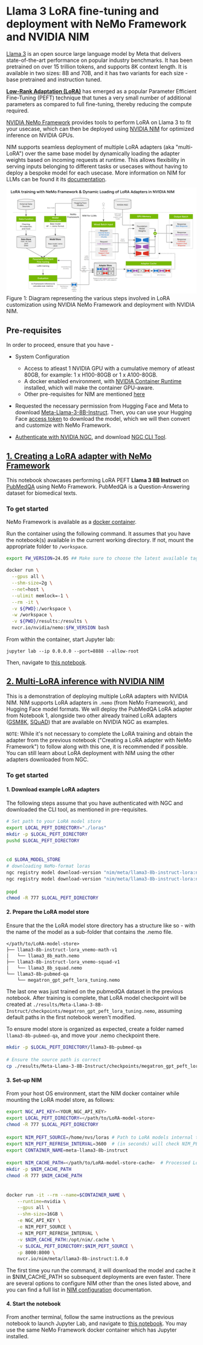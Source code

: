 # Llama 3 LoRA fine-tuning and deployment with NeMo Framework and NVIDIA NIM

[Llama 3](https://blogs.nvidia.com/blog/meta-llama3-inference-acceleration/) is an open source large language model by Meta that delivers state-of-the-art performance on popular industry benchmarks. It has been pretrained on over 15 trillion tokens, and supports 8K context length. It is available in two sizes: 8B and 70B, and it has two variants for each size - base pretrained and instruction tuned.  

[**Low-Rank Adaptation (LoRA)**](https://arxiv.org/pdf/2106.09685) has emerged as a popular Parameter Efficient Fine-Tuning (PEFT) technique that tunes a very small number of additional parameters as compared to full fine-tuning, thereby reducing the compute required. 

[NVIDIA NeMo Framework](https://docs.nvidia.com/nemo-framework/user-guide/latest/overview.html) provides tools to perform LoRA on Llama 3 to fit your usecase, which can then be deployed using [NVIDIA NIM](https://www.nvidia.com/en-us/ai/) for optimized inference on NVIDIA GPUs. 

NIM supports seamless deployment of multiple LoRA adapters (aka "multi-LoRA") over the same base model by dynamically loading the adapter weights based on incoming requests at runtime. This allows flexibility in serving inputs belonging to different tasks or usecases without having to deploy a bespoke model for each usecase. More information on NIM for LLMs can be found it its [documentation](https://docs.nvidia.com/nim/large-language-models/latest/introduction.html).

![alt text](./img/e2e-lora-train-and-deploy.png "LoRA training with NeMo Framework & Dynamic Loading of LoRA Adapters in NVIDIA NIM")
Figure 1: Diagram representing the various steps involved in LoRA customization using NVIDIA NeMo Framework and deployment with NVIDIA NIM.

## Pre-requisites

In order to proceed, ensure that you have -
* System Configuration
    *  Access to atleast 1 NVIDIA GPU with a cumulative memory of atleast 80GB, for example: 1 x H100-80GB or 1 x A100-80GB.
    * A docker enabled environment, with [NVIDIA Container Runtime](https://developer.nvidia.com/container-runtime) installed, which will make the container GPU-aware.
    * Other pre-requisites for NIM are mentioned [here](https://docs.nvidia.com/nim/large-language-models/latest/getting-started.html#prerequisites)
    
* Requested the necessary permission from Hugging Face and Meta to download [Meta-Llama-3-8B-Instruct](https://huggingface.co/meta-llama/Meta-Llama-3-8B-Instruct). Then, you can use your Hugging Face [access token](https://huggingface.co/docs/hub/en/security-tokens) to download the model, which we will then convert and customize with NeMo Framework.

* [Authenticate with NVIDIA NGC](https://docs.nvidia.com/nim/large-language-models/latest/getting-started.html#ngc-authentication), and download [NGC CLI Tool](https://docs.nvidia.com/nim/large-language-models/latest/getting-started.html#ngc-cli-tool).




## [1. Creating a LoRA adapter with NeMo Framework](./llama3-lora-nemofw.ipynb)

This notebook showcases performing LoRA PEFT **Llama 3 8B Instruct** on [PubMedQA](https://pubmedqa.github.io/) using NeMo Framework. PubMedQA is a Question-Answering dataset for biomedical texts.


### To get started

NeMo Framework is available as a [docker container](https://catalog.ngc.nvidia.com/orgs/nvidia/containers/nemo). 

Run the container using the following command. It assumes that you have the notebook(s) available in the current working directory. If not, mount the appropriate folder to `/workspace`.

```bash
export FW_VERSION=24.05 ## Make sure to choose the latest available tag
```

```bash
docker run \
  --gpus all \
  --shm-size=2g \
  --net=host \
  --ulimit memlock=-1 \
  --rm -it \
  -v ${PWD}:/workspace \
  -w /workspace \
  -v ${PWD}/results:/results \
  nvcr.io/nvidia/nemo:$FW_VERSION bash
```

From within the container, start Jupyter lab:

```
jupyter lab --ip 0.0.0.0 --port=8888 --allow-root
```
Then, navigate to [this notebook](./llama3-lora-nemofw.ipynb).


## [2. Multi-LoRA inference with NVIDIA NIM](./llama3-lora-deploy-nim.ipynb)
This is a demonstration of deploying multiple LoRA adapters with NVIDIA NIM. NIM supports LoRA adapters in `.nemo` (from NeMo Framework), and Hugging Face model formats. We will deploy the PubMedQA LoRA adapter from Notebook 1, alongside two other already trained LoRA adapters ([GSM8K](https://github.com/openai/grade-school-math), [SQuAD](https://rajpurkar.github.io/SQuAD-explorer/)) that are available on NVIDIA NGC as examples.

`NOTE`: While it's not necessary to complete the LoRA training and obtain the adapter from the previous notebook ("Creating a LoRA adapter with NeMo Framework") to follow along with this one, it is recommended if possible. You can still learn about LoRA deployment with NIM using the other adapters downloaded from NGC.

### To get started

#### 1. Download example LoRA adapters

The following steps assume that you have authenticated with NGC and downloaded the CLI tool, as mentioned in pre-requisites.

```bash
# Set path to your LoRA model store
export LOCAL_PEFT_DIRECTORY="./loras"
mkdir -p $LOCAL_PEFT_DIRECTORY
pushd $LOCAL_PEFT_DIRECTORY


cd $LORA_MODEL_STORE
# downloading NeMo-format loras
ngc registry model download-version "nim/meta/llama3-8b-instruct-lora:nemo-math-v1"
ngc registry model download-version "nim/meta/llama3-8b-instruct-lora:nemo-squad-v1"

popd
chmod -R 777 $LOCAL_PEFT_DIRECTORY
```

#### 2. Prepare the LoRA model store
Ensure that the the LoRA model store directory has a structure like so - with the name of the model as a sub-folder that contains the .nemo file.

```
</path/to/LoRA-model-store>
├── llama3-8b-instruct-lora_vnemo-math-v1
│   └── llama3_8b_math.nemo
├── llama3-8b-instruct-lora_vnemo-squad-v1
│   └── llama3_8b_squad.nemo
└── llama3-8b-pubmed-qa
    └── megatron_gpt_peft_lora_tuning.nemo
```

The last one was just trained on the pubmedQA dataset in the previous notebook. After training is complete, that LoRA model checkpoint will be created at `./results/Meta-Llama-3-8B-Instruct/checkpoints/megatron_gpt_peft_lora_tuning.nemo`, assuming default paths in the first notebook weren't modified.

To ensure model store is organized as expected, create a folder named `llama3-8b-pubmed-qa`, and move your .nemo checkpoint there.

```bash
mkdir -p $LOCAL_PEFT_DIRECTORY/llama3-8b-pubmed-qa

# Ensure the source path is correct
cp ./results/Meta-Llama-3-8B-Instruct/checkpoints/megatron_gpt_peft_lora_tuning.nemo $LOCAL_PEFT_DIRECTORY/llama3-8b-pubmed-qa 
```

#### 3. Set-up NIM
From your host OS environment, start the NIM docker container while mounting the LoRA model store, as follows:

```bash
export NGC_API_KEY=<YOUR_NGC_API_KEY>
export LOCAL_PEFT_DIRECTORY=</path/to/LoRA-model-store>
chmod -R 777 $LOCAL_PEFT_DIRECTORY

export NIM_PEFT_SOURCE=/home/nvs/loras # Path to LoRA models internal to the container
export NIM_PEFT_REFRESH_INTERVAL=3600  # (in seconds) will check NIM_PEFT_SOURCE for newly added models in this interval
export CONTAINER_NAME=meta-llama3-8b-instruct

export NIM_CACHE_PATH=</path/to/LoRA-model-store-cache>  # Processed LoRA models will be stored here
mkdir -p $NIM_CACHE_PATH
chmod -R 777 $NIM_CACHE_PATH


docker run -it --rm --name=$CONTAINER_NAME \
    --runtime=nvidia \
    --gpus all \
    --shm-size=16GB \
    -e NGC_API_KEY \
    -e NIM_PEFT_SOURCE \
    -e NIM_PEFT_REFRESH_INTERVAL \
    -v $NIM_CACHE_PATH:/opt/nim/.cache \
    -v $LOCAL_PEFT_DIRECTORY:$NIM_PEFT_SOURCE \
    -p 8000:8000 \
    nvcr.io/nim/meta/llama3-8b-instruct:1.0.0
```
The first time you run the command, it will download the model and cache it in $NIM_CACHE_PATH so subsequent deployments are even faster.
There are several options to configure NIM other than the ones listed above, and you can find a full list in [NIM configuration](https://docs.nvidia.com/nim/large-language-models/latest/configuration.html) documentation.

#### 4. Start the notebook
From another terminal, follow the same instructions as the previous notebook to launch Jupyter Lab, and navigate to [this notebook](./llama3-lora-deploy-nim.ipynb). You may use the same NeMo Framework docker container which has Jupyter installed.